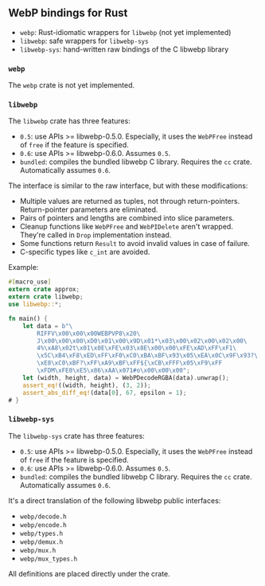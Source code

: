 ## WebP bindings for Rust

- `webp`: Rust-idiomatic wrappers for `libwebp` (not yet implemented)
- `libwebp`: safe wrappers for `libwebp-sys`
- `libwebp-sys`: hand-written raw bindings of the C libwebp library

### `webp`

The `webp` crate is not yet implemented.

### `libwebp`

The `libwebp` crate has three features:

- `0.5`: use APIs >= libwebp-0.5.0. Especially, it uses the `WebPFree` instead
  of `free` if the feature is specified.
- `0.6`: use APIs >= libwebp-0.6.0. Assumes `0.5`.
- `bundled`: compiles the bundled libwebp C library. Requires the `cc` crate. Automatically assumes `0.6`.

The interface is similar to the raw interface, but with these modifications:

- Multiple values are returned as tuples, not through return-pointers. Return-pointer parameters are eliminated.
- Pairs of pointers and lengths are combined into slice parameters.
- Cleanup functions like `WebPFree` and `WebPIDelete` aren't wrapped. They're called in `Drop` implementation instead.
- Some functions return `Result` to avoid invalid values in case of failure.
- C-specific types like `c_int` are avoided.

Example:

```rust
#[macro_use]
extern crate approx;
extern crate libwebp;
use libwebp::*;

fn main() {
    let data = b"\
        RIFFV\x00\x00\x00WEBPVP8\x20\
        J\x00\x00\x00\xD0\x01\x00\x9D\x01*\x03\x00\x02\x00\x02\x00\
        4%\xA8\x02t\x01\x0E\xFE\x03\x8E\x00\x00\xFE\xAD\xFF\xF1\
        \x5C\xB4\xF8\xED\xFF\xF0\xC0\xBA\xBF\x93\x05\xEA\x0C\x9F\x93?\
        \xE8\xC0\xBF?\xFF\xA9\xBF\xFF${\xCB\xFFF\x05\xF9\xFF
        \xFDM\xFE0\xE5\x86\xAA\x071#o\x00\x00\x00";
    let (width, height, data) = WebPDecodeRGBA(data).unwrap();
    assert_eq!((width, height), (3, 2));
    assert_abs_diff_eq!(data[0], 67, epsilon = 1);
# }
```

### `libwebp-sys`

The `libwebp-sys` crate has three features:

- `0.5`: use APIs >= libwebp-0.5.0. Especially, it uses the `WebPFree` instead
  of `free` if the feature is specified.
- `0.6`: use APIs >= libwebp-0.6.0. Assumes `0.5`.
- `bundled`: compiles the bundled libwebp C library. Requires the `cc` crate. Automatically assumes `0.6`.

It's a direct translation of the following libwebp public interfaces:

- `webp/decode.h`
- `webp/encode.h`
- `webp/types.h`
- `webp/demux.h`
- `webp/mux.h`
- `webp/mux_types.h`

All definitions are placed directly under the crate.
